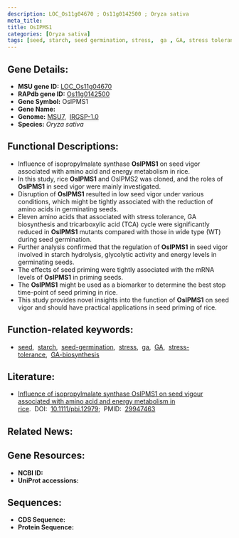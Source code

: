 ```yaml
---
description: LOC_Os11g04670 ; Os11g0142500 ; Oryza sativa
meta_title:
title: OsIPMS1
categories: [Oryza sativa]
tags: [seed, starch, seed germination, stress,  ga , GA, stress tolerance, GA biosynthesis]
---
```


## Gene Details:
- **MSU gene ID:** [LOC_Os11g04670](http://rice.uga.edu/cgi-bin/ORF_infopage.cgi?orf=LOC_Os11g04670)  
- **RAPdb gene ID:** [Os11g0142500](https://rapdb.dna.affrc.go.jp/locus/?name=Os11g0142500)  
- **Gene Symbol:** OsIPMS1
- **Gene Name:**
- **Genome:**  [MSU7](http://rice.uga.edu/),&nbsp;&nbsp;[IRGSP-1.0](https://rapdb.dna.affrc.go.jp/download/irgsp1.html)
- **Species:** *Oryza sativa*

## Functional Descriptions:
   - Influence of isopropylmalate synthase **OsIPMS1** on seed vigor associated with amino acid and energy metabolism in rice.
   - In this study, rice **OsIPMS1** and OsIPMS2 was cloned, and the roles of **OsIPMS1** in seed vigor were mainly investigated.
   - Disruption of **OsIPMS1** resulted in low seed vigor under various conditions, which might be tightly associated with the reduction of amino acids in germinating seeds.
   - Eleven amino acids that associated with stress tolerance, GA biosynthesis and tricarboxylic acid (TCA) cycle were significantly reduced in **OsIPMS1** mutants compared with those in wide type (WT) during seed germination.
   - Further analysis confirmed that the regulation of **OsIPMS1** in seed vigor involved in starch hydrolysis, glycolytic activity and energy levels in germinating seeds.
   - The effects of seed priming were tightly associated with the mRNA levels of **OsIPMS1** in priming seeds.
   - The **OsIPMS1** might be used as a biomarker to determine the best stop time-point of seed priming in rice.
   - This study provides novel insights into the function of **OsIPMS1** on seed vigor and should have practical applications in seed priming of rice.

## Function-related keywords:
   - [seed](/tags/seed/),&nbsp;&nbsp;[starch](/tags/starch/),&nbsp;&nbsp;[seed-germination](/tags/seed-germination/),&nbsp;&nbsp;[stress](/tags/stress/),&nbsp;&nbsp;[ga](/tags/ga/),&nbsp;&nbsp;[GA](/tags/GA/),&nbsp;&nbsp;[stress-tolerance](/tags/stress-tolerance/),&nbsp;&nbsp;[GA-biosynthesis](/tags/GA-biosynthesis/)

## Literature:
   - [Influence of isopropylmalate synthase OsIPMS1 on seed vigour associated with amino acid and energy metabolism in rice](https://www.doi.org/10.1111/pbi.12979).&nbsp;&nbsp;DOI:&nbsp;&nbsp;[10.1111/pbi.12979](https://www.doi.org/10.1111/pbi.12979);&nbsp;&nbsp;PMID:&nbsp;&nbsp;[29947463](https://pubmed.ncbi.nlm.nih.gov/29947463/)

## Related News:

## Gene Resources:
- **NCBI ID:**  []()
- **UniProt accessions:** [](https://www.uniprot.org/uniprotkb//entry)

## Sequences:
- **CDS Sequence:**
- **Protein Sequence:**
